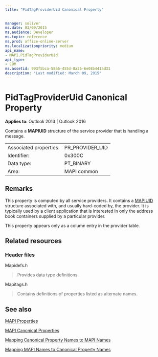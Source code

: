```yaml
---
title: "PidTagProviderUid Canonical Property"
 
 
manager: soliver
ms.date: 03/09/2015
ms.audience: Developer
ms.topic: reference
ms.prod: office-online-server
ms.localizationpriority: medium
api_name:
- MAPI.PidTagProviderUid
api_type:
- COM
ms.assetid: 993f5bca-58a6-455d-8a25-6e08b441ad31
description: "Last modified: March 09, 2015"
---
```


# PidTagProviderUid Canonical Property

  
  
**Applies to**: Outlook 2013 | Outlook 2016 
  
Contains a **MAPIUID** structure of the service provider that is handling a message. 
  
|||
|:-----|:-----|
|Associated properties:  <br/> |PR_PROVIDER_UID  <br/> |
|Identifier:  <br/> |0x300C  <br/> |
|Data type:  <br/> |PT_BINARY  <br/> |
|Area:  <br/> |MAPI common  <br/> |
   
## Remarks

This property is computed by all service providers. It contains a [MAPIUID](mapiuid.md) structure associated with, and usually hard-coded by, the provider. It is typically used by a client application that is interested in only the address book containers supplied by a particular provider. 
  
This property appears only as a column entry in the provider table.
  
## Related resources

### Header files

Mapidefs.h
  
> Provides data type definitions.
    
Mapitags.h
  
> Contains definitions of properties listed as alternate names.
    
## See also



[MAPI Properties](mapi-properties.md)
  
[MAPI Canonical Properties](mapi-canonical-properties.md)
  
[Mapping Canonical Property Names to MAPI Names](mapping-canonical-property-names-to-mapi-names.md)
  
[Mapping MAPI Names to Canonical Property Names](mapping-mapi-names-to-canonical-property-names.md)

